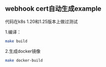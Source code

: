 ## webhook cert自动生成example

代码在k8s 1.20和1.25版本上做过测试

1.编译：
```sh
make build
```

2.生成docker镜像
```sh
make docker-build
```
